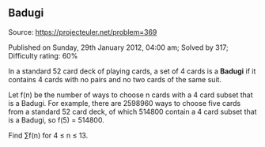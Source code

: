 Badugi
------

Source: https://projecteuler.net/problem=369

Published on Sunday, 29th January 2012, 04:00 am; Solved by 317;
Difficulty rating: 60%

In a standard 52 card deck of playing cards, a set of 4 cards is a
**Badugi** if it contains 4 cards with no pairs and no two cards of the
same suit.

Let f(n) be the number of ways to choose n cards with a 4 card subset
that is a Badugi. For example, there are 2598960 ways to choose five
cards from a standard 52 card deck, of which 514800 contain a 4 card
subset that is a Badugi, so f(5) = 514800.

Find ∑f(n) for 4 ≤ n ≤ 13.
